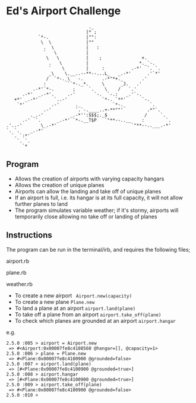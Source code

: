 Ed's Airport Challenge
=================

```
                               ._                             
                              |* ;                            
            `*-.              |"":                            
             \  \             |""                             
              .  \            |   :                           
              `   \           |                               
               \   \          |    ;               +.         
                .   \         |                   *._`-.      
                `    \        |     :          .-*'  `. `.    
                _\    \.__..--**--...L_   _.-*'      .'`*'    
               /  `*-._\   -.       .-*"*+._       .'         
              :        ``*-._*.     \      _J.   .'           
          .-*'`*-.       ;     `.    \    /   `.'             
      .-*'  _.-*'.     .-'       `-.  `-.:   _.'`-.           
   +*' _.-*'      `..-'             `*-. `**'      `-.        
    `*'          .-'      ._            `*-._         `.      
              .-'         `.`-.____..+-**""'         .*"`.    
         ._.-'          _.-*'':$$$;._$              /     `.  
      .-'  `.      _.-*' `*-.__T$P   `"**--..__    :        `.
.'..-'       \_.-*'                            `"**--..___.-*'
`. `.    _.-*'                                                
  `. `:*'                                                     
    `. `.                                                     
      `*

```
Program
---------

* Allows the creation of airports with varying capacity hangars
* Allows the creation of unique planes
* Airports can allow the landing and take off of unique planes
* If an airport is full, i.e. its hangar is at its full capacity, it will not allow further planes to land
* The program simulates variable weather; if it's stormy, airports will temporarily close
allowing no take off or landing of planes

Instructions
---------
The program can be run in the terminal/irb, and requires the following files;

airport.rb

plane.rb

weather.rb

* To create a new airport
``` Airport.new(capacity)```
* To create a new plane
```Plane.new```
* To land a plane at an airport
```airport.land(plane)```
* To take off a plane from an airport
```airport.take_off(plane)```
* To check which planes are grounded at an airport
```airport.hangar```

e.g.

```
2.5.0 :005 > airport = Airport.new
 => #<Airport:0x00007fe8c4108560 @hangar=[], @capacity=1> 
2.5.0 :006 > plane = Plane.new
 => #<Plane:0x00007fe8c4100900 @grounded=false> 
2.5.0 :007 > airport.land(plane)
 => [#<Plane:0x00007fe8c4100900 @grounded=true>] 
2.5.0 :008 > airport.hangar
 => [#<Plane:0x00007fe8c4100900 @grounded=true>] 
2.5.0 :009 > airport.take_off(plane)
 => #<Plane:0x00007fe8c4100900 @grounded=false> 
2.5.0 :010 > 
```
